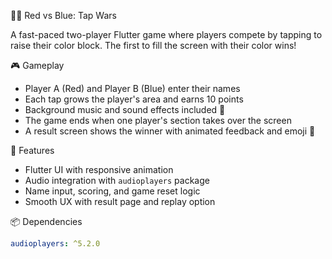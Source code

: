  🔴🔵 Red vs Blue: Tap Wars

A fast-paced two-player Flutter game where players compete by tapping to raise their color block. The first to fill the screen with their color wins!


🎮 Gameplay

- Player A (Red) and Player B (Blue) enter their names
- Each tap grows the player's area and earns 10 points
- Background music and sound effects included 🎵
- The game ends when one player's section takes over the screen
- A result screen shows the winner with animated feedback and emoji 🎉

🚀 Features

- Flutter UI with responsive animation
- Audio integration with `audioplayers` package
- Name input, scoring, and game reset logic
- Smooth UX with result page and replay option

 📦 Dependencies

```yaml
audioplayers: ^5.2.0
